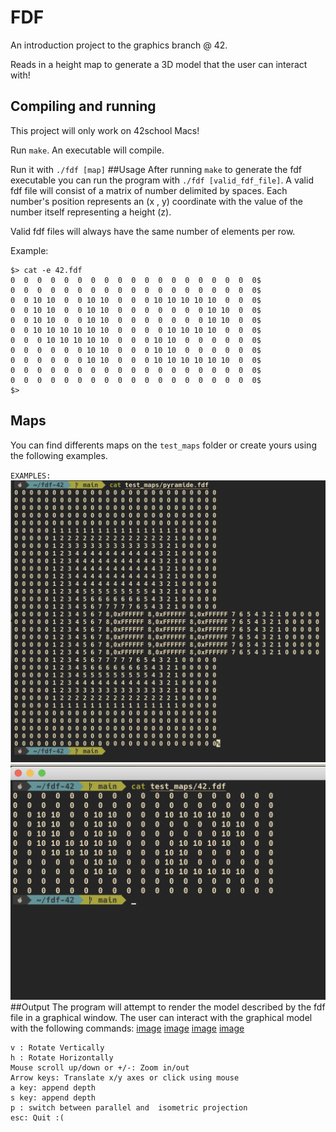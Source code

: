# FDF 
An introduction project to the graphics branch @ 42.</br>

Reads in a height map to generate a 3D model that the user can interact with!

## Compiling and running
This project will only work on 42school Macs!

Run `make`. An executable will compile.

Run it with `./fdf [map]`
##Usage
After running `make` to generate the fdf executable you can run the program with `./fdf [valid_fdf_file]`.
A valid fdf file will consist of a matrix of number delimited by spaces. Each number's position represents an (x , y) coordinate with the value of the number itself representing a height (z).

Valid fdf files will always have the same number of elements per row.

Example:
```
$> cat -e 42.fdf
0  0  0  0  0  0  0  0  0  0  0  0  0  0  0  0  0  0  0$
0  0  0  0  0  0  0  0  0  0  0  0  0  0  0  0  0  0  0$
0  0 10 10  0  0 10 10  0  0  0 10 10 10 10 10  0  0  0$
0  0 10 10  0  0 10 10  0  0  0  0  0  0  0 10 10  0  0$
0  0 10 10  0  0 10 10  0  0  0  0  0  0  0 10 10  0  0$
0  0 10 10 10 10 10 10  0  0  0  0 10 10 10 10  0  0  0$
0  0  0 10 10 10 10 10  0  0  0 10 10  0  0  0  0  0  0$
0  0  0  0  0  0 10 10  0  0  0 10 10  0  0  0  0  0  0$
0  0  0  0  0  0 10 10  0  0  0 10 10 10 10 10 10  0  0$
0  0  0  0  0  0  0  0  0  0  0  0  0  0  0  0  0  0  0$
0  0  0  0  0  0  0  0  0  0  0  0  0  0  0  0  0  0  0$
$>
```
## Maps

You can find differents maps on the `test_maps` folder or create yours using the following examples.

`EXAMPLES:`</br>
![pyra.fdf](/image/pyramap.png)</br>
![42.fdf](/image/42map.png)<br>
##Output
The program will attempt to render the model described by the fdf file in a graphical window.
The user can interact with the graphical model with the following commands:
[image](image/t1.png)
[image](image/pyra.png)
[image](image/42.png)
[image](image/fract.png)
```
v : Rotate Vertically
h : Rotate Horizontally 
Mouse scroll up/down or +/-: Zoom in/out
Arrow keys: Translate x/y axes or click using mouse
a key: append depth  
s key: append depth  
p : switch between parallel and  isometric projection
esc: Quit :(
```
